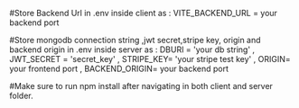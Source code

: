 #Store Backend Url in .env inside client as : VITE_BACKEND_URL = your backend port

#Store mongodb connection string ,jwt secret,stripe key, origin and backend origin in .env inside server as : DBURI = 'your db string' ,
                                                                                                              JWT_SECRET = 'secret_key' ,
                                                                                                              STRIPE_KEY= 'your stripe test key' ,
                                                                                                              ORIGIN= your frontend port ,
                                                                                                              BACKEND_ORIGIN= your backend port

#Make sure to run npm install after navigating in both client and server folder.
